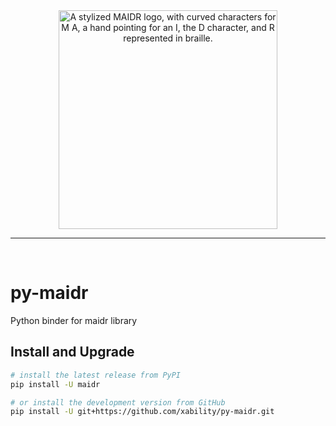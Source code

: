 <div align="center">

<img src="https://github.com/xability/maidr/blob/main/logo/logo.svg" width="350px" alt="A stylized MAIDR logo, with curved characters for M A, a hand pointing for an I, the D character, and R represented in braille."/>

<hr style="color:transparent" />
<br />
</div>

# py-maidr

Python binder for maidr library

## Install and Upgrade

```sh
# install the latest release from PyPI
pip install -U maidr
```

```sh
# or install the development version from GitHub
pip install -U git+https://github.com/xability/py-maidr.git
```

